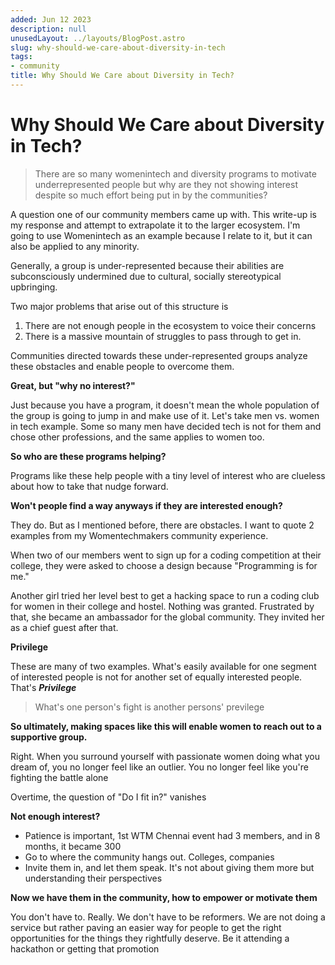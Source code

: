 ```yaml
---
added: Jun 12 2023
description: null
unusedLayout: ../layouts/BlogPost.astro
slug: why-should-we-care-about-diversity-in-tech
tags:
- community
title: Why Should We Care about Diversity in Tech?
---
```


# Why Should We Care about Diversity in Tech?

> There are so many womenintech and diversity programs to motivate underrepresented people but why are they not showing interest despite so much effort being put in by the communities?

A question one of our community members came up with. This write-up is my response and attempt to extrapolate it to the larger ecosystem. I'm going to use Womenintech as an example because I relate to it, but it can also be applied to any minority.

Generally, a group is under-represented because their abilities are subconsciously undermined due to cultural, socially stereotypical upbringing.&#x20;

Two major problems that arise out of this structure is&#x20;

1. There are not enough people in the ecosystem to voice their concerns&#x20;
2. There is a massive mountain of struggles to pass through to get in.

Communities directed towards these under-represented groups analyze these obstacles and enable people to overcome them.

**Great, but "why no interest?"**

Just because you have a program, it doesn't mean the whole population of the group is going to jump in and make use of it. Let's take men vs. women in tech example. Some so many men have decided tech is not for them and chose other professions, and the same applies to women too.

**So who are these programs helping?**

Programs like these help people with a tiny level of interest who are clueless about how to take that nudge forward.

**Won't people find a way anyways if they are interested enough?**

They do. But as I mentioned before, there are obstacles. I want to quote 2 examples from my Womentechmakers community experience.

When two of our members went to sign up for a coding competition at their college, they were asked to choose a design because "Programming is for me."

Another girl tried her level best to get a hacking space to run a coding club for women in their college and hostel. Nothing was granted. Frustrated by that, she became an ambassador for the global community. They invited her as a chief guest after that.&#x20;

**Privilege**

These are many of two examples. What's easily available for one segment of interested people is not for another set of equally interested people. That's _**Privilege**_

> What's one person's fight is another persons' previlege

**So ultimately, making spaces like this will enable women to reach out to a supportive group.**

Right. When you surround yourself with passionate women doing what you dream of, you no longer feel like an outlier. You no longer feel like you're fighting the battle alone

Overtime, the question of "Do I fit in?" vanishes

**Not enough interest?**

* Patience is important, 1st WTM Chennai event had 3 members, and in 8 months, it became 300&#x20;
* Go to where the community hangs out. Colleges, companies&#x20;
* Invite them in, and let them speak. It's not about giving them more but understanding their perspectives

**Now we have them in the community, how to empower or motivate them**

You don't have to. Really. We don't have to be reformers. We are not doing a service but rather paving an easier way for people to get the right opportunities for the things they rightfully deserve. Be it attending a hackathon or getting that promotion